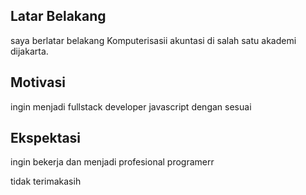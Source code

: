 [//]: # (Ceritakan sedikit tentang latar belakangmu seperti pendidikan terakhir atau pekerjaan sebelumnya)
## Latar Belakang

saya berlatar belakang Komputerisasii akuntasi di salah satu akademi dijakarta.

[//]: # (Motivasi apa yang mendorongmu untuk ikut program coding bootcamp di Hacktiv8?)
## Motivasi

ingin menjadi fullstack developer javascript dengan sesuai

[//]: # (Beri tahu kami, apa yang ingin kamu dapatkan di Hacktiv8 dan apa yang ingin kamu capai setelah lulus dari sini?)
## Ekspektasi

ingin bekerja dan menjadi profesional programerr

[//]: # (Apakah ada hal lain yang ingin disampaikan? Bila ada, kamu bebas untuk menuliskannya)

tidak terimakasih
